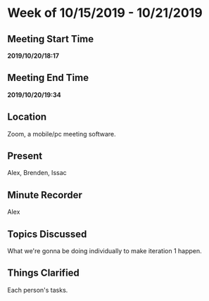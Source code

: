 # Week of 10/15/2019 - 10/21/2019

## Meeting Start Time

**2019/10/20/18:17**

## Meeting End Time

**2019/10/20/19:34**

## Location

Zoom, a mobile/pc meeting software.

## Present

Alex, Brenden, Issac

## Minute Recorder

Alex

## Topics Discussed

What we're gonna be doing individually to make iteration 1 happen.

## Things Clarified

Each person's tasks.
